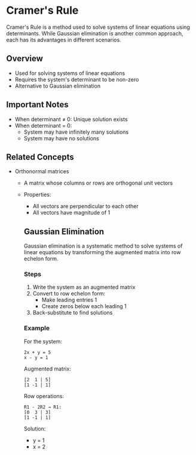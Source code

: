 # Cramer's Rule

Cramer's Rule is a method used to solve systems of linear equations using determinants. While Gaussian elimination is another common approach, each has its advantages in different scenarios.

## Overview
- Used for solving systems of linear equations
- Requires the system's determinant to be non-zero
- Alternative to Gaussian elimination

## Important Notes
- When determinant ≠ 0: Unique solution exists
- When determinant = 0:
    - System may have infinitely many solutions
    - System may have no solutions

## Related Concepts
- Orthonormal matrices
    - A matrix whose columns or rows are orthogonal unit vectors
    - Properties:
        - All vectors are perpendicular to each other
        - All vectors have magnitude of 1

        ## Gaussian Elimination

        Gaussian elimination is a systematic method to solve systems of linear equations by transforming the augmented matrix into row echelon form.

        ### Steps
        1. Write the system as an augmented matrix
        2. Convert to row echelon form:
            - Make leading entries 1
            - Create zeros below each leading 1
        3. Back-substitute to find solutions

        ### Example
        For the system:
        ```
        2x + y = 5
        x - y = 1
        ```

        Augmented matrix:
        ```
        [2  1 | 5]
        [1 -1 | 1]
        ```

        Row operations:
        ```
        R1 - 2R2 → R1:
        [0  3 | 3]
        [1 -1 | 1]
        ```

        Solution:
        - y = 1
        - x = 2